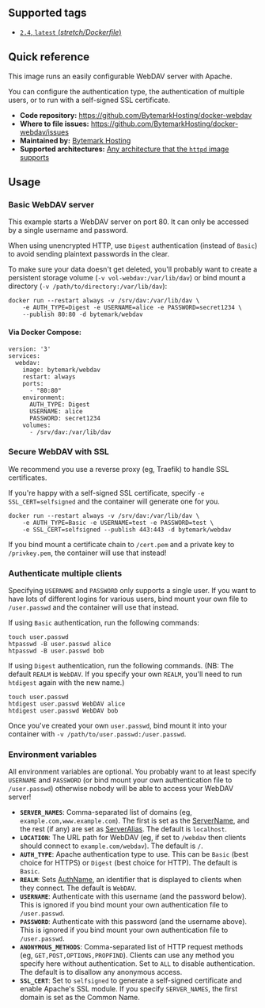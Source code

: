 ## Supported tags

* [`2.4`, `latest` (*stretch/Dockerfile*)](https://github.com/BytemarkHosting/docker-webdav/blob/master/2.4/Dockerfile)

## Quick reference

This image runs an easily configurable WebDAV server with Apache.

You can configure the authentication type, the authentication of multiple
users, or to run with a self-signed SSL certificate.

* **Code repository:**
  https://github.com/BytemarkHosting/docker-webdav
* **Where to file issues:**
  https://github.com/BytemarkHosting/docker-webdav/issues
* **Maintained by:**
  [Bytemark Hosting](https://www.bytemark.co.uk)
* **Supported architectures:**
  [Any architecture that the `httpd` image supports](https://hub.docker.com/_/httpd/)

## Usage

### Basic WebDAV server

This example starts a WebDAV server on port 80. It can only be accessed by
a single username and password.

When using unencrypted HTTP, use `Digest` authentication (instead of `Basic`)
to avoid sending plaintext passwords in the clear.

To make sure your data doesn't get deleted, you'll probably want to create a
persistent storage volume (`-v vol-webdav:/var/lib/dav`) or bind mount a
directory (`-v /path/to/directory:/var/lib/dav`):

```
docker run --restart always -v /srv/dav:/var/lib/dav \
    -e AUTH_TYPE=Digest -e USERNAME=alice -e PASSWORD=secret1234 \
    --publish 80:80 -d bytemark/webdav

```

#### Via Docker Compose:

```
version: '3'
services:
  webdav:
    image: bytemark/webdav
    restart: always
    ports:
      - "80:80"
    environment:
      AUTH_TYPE: Digest
      USERNAME: alice
      PASSWORD: secret1234
    volumes:
      - /srv/dav:/var/lib/dav

```
### Secure WebDAV with SSL

We recommend you use a reverse proxy (eg, Traefik) to handle SSL certificates.

If you're happy with a self-signed SSL certificate, specify `-e
SSL_CERT=selfsigned` and the container will generate one for you.

```
docker run --restart always -v /srv/dav:/var/lib/dav \
    -e AUTH_TYPE=Basic -e USERNAME=test -e PASSWORD=test \
    -e SSL_CERT=selfsigned --publish 443:443 -d bytemark/webdav

```

If you bind mount a certificate chain to `/cert.pem` and a private key to
`/privkey.pem`, the container will use that instead!

### Authenticate multiple clients

Specifying `USERNAME` and `PASSWORD` only supports a single user. If you want
to have lots of different logins for various users, bind mount your own file to
`/user.passwd` and the container will use that instead.

If using `Basic` authentication, run the following commands:

```
touch user.passwd
htpasswd -B user.passwd alice
htpasswd -B user.passwd bob

```

If using `Digest` authentication, run the following commands. (NB: The default
`REALM` is `WebDAV`. If you specify your own `REALM`, you'll need to run
`htdigest` again with the new name.)


```
touch user.passwd
htdigest user.passwd WebDAV alice
htdigest user.passwd WebDAV bob

```

Once you've created your own `user.passwd`, bind mount it into your container
with `-v /path/to/user.passwd:/user.passwd`.

### Environment variables

All environment variables are optional. You probably want to at least specify
`USERNAME` and `PASSWORD` (or bind mount your own authentication file to
`/user.passwd`) otherwise nobody will be able to access your WebDAV server!

* **`SERVER_NAMES`**: Comma-separated list of domains (eg,
  `example.com,www.example.com`). The first is set as the
  [ServerName](https://httpd.apache.org/docs/current/mod/core.html#servername),
  and the rest (if any) are set as
  [ServerAlias](https://httpd.apache.org/docs/current/mod/core.html#serveralias).
  The default is `localhost`.
* **`LOCATION`**: The URL path for WebDAV (eg, if set to `/webdav` then clients
  should connect to `example.com/webdav`). The default is `/`.
* **`AUTH_TYPE`**: Apache authentication type to use. This can be `Basic` (best
  choice for HTTPS) or `Digest` (best choice for HTTP). The default is `Basic`.
* **`REALM`**: Sets
  [AuthName](https://httpd.apache.org/docs/current/mod/mod_authn_core.html#authname),
  an identifier that is displayed to clients when they connect. The default is
  `WebDAV`.
* **`USERNAME`**: Authenticate with this username (and the password below).
  This is ignored if you bind mount your own authentication file to
  `/user.passwd`.
* **`PASSWORD`**: Authenticate with this password (and the username above).
  This is ignored if you bind mount your own authentication file to
  `/user.passwd`.
* **`ANONYMOUS_METHODS`**: Comma-separated list of HTTP request methods (eg,
  `GET,POST,OPTIONS,PROPFIND`). Clients can use any method you specify here
  without authentication. Set to `ALL` to disable authentication. The default
  is to disallow any anonymous access.
* **`SSL_CERT`**: Set to `selfsigned` to generate a self-signed certificate and
  enable Apache's SSL module. If you specify `SERVER_NAMES`, the first domain
  is set as the Common Name.

